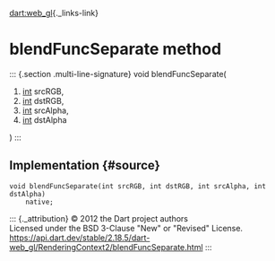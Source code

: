 [dart:web\_gl](../../dart-web_gl/dart-web_gl-library){._links-link}

blendFuncSeparate method
========================

::: {.section .multi-line-signature}
void blendFuncSeparate(

1.  [int](../../dart-core/int-class) srcRGB,
2.  [int](../../dart-core/int-class) dstRGB,
3.  [int](../../dart-core/int-class) srcAlpha,
4.  [int](../../dart-core/int-class) dstAlpha

)
:::

Implementation {#source}
--------------

``` {.language-dart data-language="dart"}
void blendFuncSeparate(int srcRGB, int dstRGB, int srcAlpha, int dstAlpha)
    native;
```

::: {._attribution}
© 2012 the Dart project authors\
Licensed under the BSD 3-Clause \"New\" or \"Revised\" License.\
<https://api.dart.dev/stable/2.18.5/dart-web_gl/RenderingContext2/blendFuncSeparate.html>
:::
